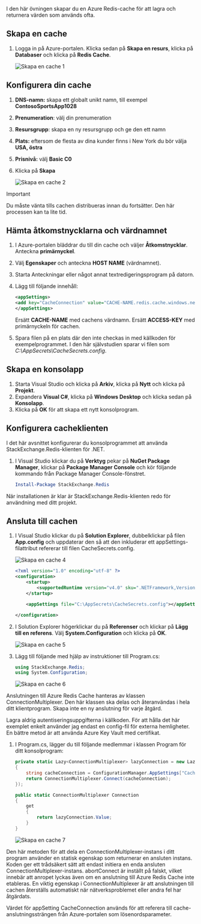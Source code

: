 I den här övningen skapar du en Azure Redis-cache för att lagra och returnera värden som används ofta.

## <a name="create-a-cache"></a>Skapa en cache

1. Logga in på Azure-portalen. Klicka sedan på **Skapa en resurs**, klicka på **Databaser** och klicka på **Redis Cache**.

    ![Skapa en cache 1](../media-draft/4-create-a-cache-1.png)

## <a name="configure-your-cache"></a>Konfigurera din cache

1. **DNS-namn:** skapa ett globalt unikt namn, till exempel **ContosoSportsApp1028**
1. **Prenumeration**: välj din prenumeration
1. **Resursgrupp**: skapa en ny resursgrupp och ge den ett namn
1. **Plats:** eftersom de flesta av dina kunder finns i New York du bör välja **USA, östra**
1. **Prisnivå:** välj **Basic C0**
1. Klicka på **Skapa**

    ![Skapa en cache 2](../media-draft/4-create-a-cache-2.png)

> [!Important]
> Du måste vänta tills cachen distribueras innan du fortsätter. Den här processen kan ta lite tid.

## <a name="retrieve-the-access-keys-and-host-name"></a>Hämta åtkomstnycklarna och värdnamnet

1. I Azure-portalen bläddrar du till din cache och väljer **Åtkomstnycklar**. Anteckna **primärnyckel**.
1. Välj **Egenskaper** och anteckna **HOST NAME** (värdnamnet).
1. Starta Anteckningar eller något annat textredigeringsprogram på datorn.
1. Lägg till följande innehåll:

    ```xml
    <appSettings>
    <add key="CacheConnection" value="CACHE-NAME.redis.cache.windows.net,abortConnect=false,ssl=true,password=ACCESS-KEY"/>
    </appSettings>
    ```
    Ersätt **CACHE-NAME** med cachens värdnamn.
    Ersätt **ACCESS-KEY** med primärnyckeln för cachen.

1. Spara filen på en plats där den inte checkas in med källkoden för exempelprogrammet. I den här självstudien sparar vi filen som *C:\AppSecrets\CacheSecrets.config*.

## <a name="create-a-console-app"></a>Skapa en konsolapp

1. Starta Visual Studio och klicka på **Arkiv**, klicka på **Nytt** och klicka på **Projekt**.
1. Expandera **Visual C#**, klicka på **Windows Desktop** och klicka sedan på **Konsolapp**.
1. Klicka på **OK** för att skapa ett nytt konsolprogram.

## <a name="configure-the-cache-client"></a>Konfigurera cacheklienten

I det här avsnittet konfigurerar du konsolprogrammet att använda StackExchange.Redis-klienten för .NET.

1. I Visual Studio klickar du på **Verktyg** pekar på **NuGet Package Manager**, klickar på **Package Manager Console** och kör följande kommando från Package Manager Console-fönstret.

    ```powershell
    Install-Package StackExchange.Redis
    ```

När installationen är klar är StackExchange.Redis-klienten redo för användning med ditt projekt.

## <a name="connect-to-the-cache"></a>Ansluta till cachen

1. I Visual Studio klickar du på **Solution Explorer**, dubbelklickar på filen **App.config** och uppdaterar den så att den inkluderar ett appSettings-filattribut refererar till filen CacheSecrets.config.

    ![Skapa en cache 4](../media-draft/4-create-a-cache-4.png)

    ```xml
    <?xml version="1.0" encoding="utf-8" ?>
    <configuration>
        <startup>
            <supportedRuntime version="v4.0" sku=".NETFramework,Version=v4.7.1" />
        </startup>

        <appSettings file="C:\AppSecrets\CacheSecrets.config"></appSettings>

    </configuration>
    ```

1. I Solution Explorer högerklickar du på **Referenser** och klickar på **Lägg till en referens**. Välj **System.Configuration** och klicka på **OK**.

    ![Skapa en cache 5](../media-draft/4-create-a-cache-5.png)

1. Lägg till följande med hjälp av instruktioner till Program.cs:

    ```csharp
    using StackExchange.Redis;
    using System.Configuration;
    ```

    ![Skapa en cache 6](../media-draft/4-create-a-cache-6.png)

Anslutningen till Azure Redis Cache hanteras av klassen ConnectionMultiplexer. Den här klassen ska delas och återanvändas i hela ditt klientprogram. Skapa inte en ny anslutning för varje åtgärd.

Lagra aldrig autentiseringsuppgifterna i källkoden. För att hålla det här exemplet enkelt använder jag endast en config-fil för externa hemligheter. En bättre metod är att använda Azure Key Vault med certifikat.

1. I Program.cs, lägger du till följande medlemmar i klassen Program för ditt konsolprogram:

    ```csharp
    private static Lazy<ConnectionMultiplexer> lazyConnection = new Lazy<ConnectionMultiplexer>(() =>
    {
        string cacheConnection = ConfigurationManager.AppSettings["CacheConnection"].ToString();
        return ConnectionMultiplexer.Connect(cacheConnection);
    });

    public static ConnectionMultiplexer Connection
    {
        get
        {
            return lazyConnection.Value;
        }
    }
    ```

    ![Skapa en cache 7](../media-draft/4-create-a-cache-7.png)

Den här metoden för att dela en ConnectionMultiplexer-instans i ditt program använder en statisk egenskap som returnerar en ansluten instans. Koden ger ett trådsäkert sätt att endast initiera en enda ansluten ConnectionMultiplexer-instans. abortConnect är inställt på falskt, vilket innebär att anropet lyckas även om en anslutning till Azure Redis Cache inte etableras. En viktig egenskap i ConnectionMultiplexer är att anslutningen till cachen återställs automatiskt när nätverksproblemet eller andra fel har åtgärdats.

Värdet för appSetting CacheConnection används för att referera till cache-anslutningssträngen från Azure-portalen som lösenordsparameter.
